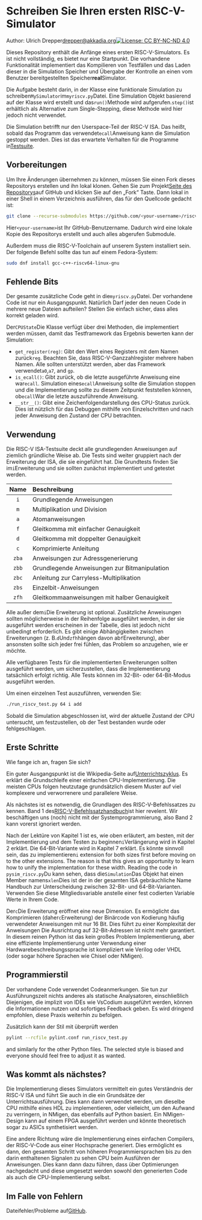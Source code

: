 # Schreiben Sie Ihren ersten RISC-V-Simulator

Author: Ulrich Drepper[drepper@akkadia.org](mailto:drepper@akkadia.org)[![License: CC BY-NC-ND 4.0](https://img.shields.io/badge/License-CC_BY--NC--SA_4.0-lightgrey.svg)](https://creativecommons.org/licenses/by-nc-sa/4.0/)

Dieses Repository enthält die Anfänge eines ersten RISC-V-Simulators. Es ist nicht vollständig, es bietet nur eine
Startpunkt.  Die vorhandene Funktionalität implementiert das Kompilieren von Testfällen und das Laden dieser in die Simulation
Speicher und Übergabe der Kontrolle an einen vom Benutzer bereitgestellten Speicher**real**Simulator.

Die Aufgabe besteht darin, in der Klasse eine funktionale Simulation zu schreiben`MySimulator`im`myriscv.py`Datei.  Eine Simulation
Objekt basierend auf der Klasse wird erstellt und das`run()`Methode wird aufgerufen.`step()`ist erhältlich als
Alternative zum Single-Stepping, diese Methode wird hier jedoch nicht verwendet.

Die Simulation betrifft nur den Userspace-Teil der RISC-V ISA.  Das heißt, sobald das Programm das verwendet`ecall`Anweisung kann die Simulation gestoppt werden.  Dies ist das erwartete Verhalten für die Programme in[Testsuite](https://github.com/riscv/riscv-tests.git).

## Vorbereitungen

Um Ihre Änderungen übernehmen zu können, müssen Sie einen Fork dieses Repositorys erstellen und ihn lokal klonen.
Gehen Sie zum Projekt[Seite des Repositorys](https://github.com/drepper/riscv-from-scratch)auf GitHub und klicken Sie auf den „Fork“
Taste.  Dann lokal in einer Shell in einem Verzeichnis ausführen, das für den Quellcode gedacht ist:

```bash
git clone --recurse-submodules https://github.com/<your-username>/riscv-from-scratch.git
```

Hier`<your-username>`ist Ihr GitHub-Benutzername.  Dadurch wird eine lokale Kopie des Repositorys erstellt und auch alles abgerufen
Submodule.

Außerdem muss die RISC-V-Toolchain auf unserem System installiert sein.  Der folgende Befehl sollte das tun
auf einem Fedora-System:

```bash
sudo dnf install gcc-c++-riscv64-linux-gnu
```

## Fehlende Bits

Der gesamte zusätzliche Code geht in die`myriscv.py`Datei.  Der vorhandene Code ist nur ein Ausgangspunkt.  Natürlich
Darf jeder den neuen Code in mehrere neue Dateien aufteilen?  Stellen Sie einfach sicher, dass alles korrekt geladen wird.

Der`CPUState`Die Klasse verfügt über drei Methoden, die implementiert werden müssen, damit das Testframework das Ergebnis bewerten kann
der Simulation:

-   `get_register(reg)`: Gibt den Wert eines Registers mit dem Namen zurück`reg`.  Beachten Sie, dass RISC-V-Ganzzahlregister mehrere haben
    Namen.  Alle sollten unterstützt werden, aber das Framework verwendet`a0`,`a7`, and `gp`.
-   `is_ecall()`: Gibt zurück, ob die letzte ausgeführte Anweisung eine war`ecall`.  Simulation eines`ecall`Anweisung
    sollte die Simulation stoppen und die Implementierung sollte zu diesem Zeitpunkt feststellen können, ob`ecall`War
    die letzte auszuführende Anweisung.
-   `__str__()`: Gibt eine Zeichenfolgendarstellung des CPU-Status zurück.  Dies ist nützlich für das Debuggen mithilfe von Einzelschritten
    und nach jeder Anweisung den Zustand der CPU betrachten.

## Verwendung

Die RISC-V ISA-Testsuite deckt alle grundlegenden Anweisungen auf ziemlich gründliche Weise ab.  Die Tests sind weiter
gruppiert nach der Erweiterung der ISA, die sie eingeführt hat.  Die Grundtests finden Sie im`i`Erweiterung und sie
sollten zunächst implementiert und getestet werden.

|  Name | Beschreibung                                 |
| :---: | :------------------------------------------- |
|  `i`  | Grundlegende Anweisungen                     |
|  `m`  | Multiplikation und Division                  |
|  `a`  | Atomanweisungen                              |
|  `f`  | Gleitkomma mit einfacher Genauigkeit         |
|  `d`  | Gleitkomma mit doppelter Genauigkeit         |
|  `c`  | Komprimierte Anleitung                       |
| `zba` | Anweisungen zur Adressgenerierung            |
| `zbb` | Grundlegende Anweisungen zur Bitmanipulation |
| `zbc` | Anleitung zur Carryless-Multiplikation       |
| `zbs` | Einzelbit-Anweisungen                        |
| `zfh` | Gleitkommaanweisungen mit halber Genauigkeit |

Alle außer dem`i`Die Erweiterung ist optional.  Zusätzliche Anweisungen sollten möglicherweise in der Reihenfolge ausgeführt werden, in der sie ausgeführt werden
erscheinen in der Tabelle, dies ist jedoch nicht unbedingt erforderlich.  Es gibt einige Abhängigkeiten zwischen Erweiterungen (z. B.`d`Und`zfh`hängen davon ab`f`Erweiterung), aber ansonsten sollte sich jeder frei fühlen, das Problem so anzugehen, wie er möchte.

Alle verfügbaren Tests für die implementierten Erweiterungen sollten ausgeführt werden, um sicherzustellen, dass die Implementierung tatsächlich erfolgt
richtig.  Alle Tests können im 32-Bit- oder 64-Bit-Modus ausgeführt werden.

Um einen einzelnen Test auszuführen, verwenden Sie:

```bash
./run_riscv_test.py 64 i add
```

Sobald die Simulation abgeschlossen ist, wird der aktuelle Zustand der CPU untersucht, um festzustellen, ob der Test bestanden wurde oder
fehlgeschlagen.

## Erste Schritte

Wie fange ich an, fragen Sie sich?

Ein guter Ausgangspunkt ist die Wikipedia-Seite auf[Unterrichtszyklus](https://en.wikipedia.org/wiki/Instruction_cycle).
Es erklärt die Grundschleife einer einfachen CPU-Implementierung.  Die meisten CPUs folgen heutzutage grundsätzlich diesem Muster
auf viel komplexere und verworrenere und parallelere Weise.

Als nächstes ist es notwendig, die Grundlagen des RISC-V-Befehlssatzes zu kennen.  Band 1 des[RISC-V-Befehlssatzhandbuch](https://riscv.org/specifications/)ist hier revelent.  Wir beschäftigen uns (noch) nicht mit der Systemprogrammierung, also
Band 2 kann vorerst ignoriert werden.

Nach der Lektüre von Kapitel 1 ist es, wie oben erläutert, am besten, mit der Implementierung und dem Testen zu beginnen`i`Verlängerung
wird in Kapitel 2 erklärt. Die 64-Bit-Variante wird in Kapitel 7 erklärt. Es könnte sinnvoll sein, das zu implementieren`i`
extension for both sizes first before moving on to the other extensions.  The reason is that this gives an
opportunity to learn how to unify the implementation for these width.  Reading the code in `pysim_riscv.py`Du
kann sehen, dass die`Simulation`Das Objekt hat einen Member namens`xlen`Dies ist der in der gesamten ISA gebräuchliche Name
Handbuch zur Unterscheidung zwischen 32-Bit- und 64-Bit-Varianten.  Verwenden Sie diese Mitgliedsvariable anstelle einer fest codierten Variable
Werte in Ihrem Code.

Der`c`Die Erweiterung eröffnet eine neue Dimension.  Es ermöglicht das Komprimieren (daher`c`Erweiterung) der Binärcode von
Kodierung häufig verwendeter Anweisungen mit nur 16 Bit.  Dies führt zu einer Komplexität der Anweisungen
Die Ausrichtung auf 32-Bit-Adressen ist nicht mehr garantiert.  In diesem reinen Python ist das kein großes Problem
Implementierung, aber eine effiziente Implementierung unter Verwendung einer Hardwarebeschreibungssprache ist kompliziert
wie Verilog oder VHDL (oder sogar höhere Sprachen wie Chisel oder NMigen).

## Programmierstil

Der vorhandene Code verwendet Codeanmerkungen.  Sie tun zur Ausführungszeit nichts anderes als statische Analysatoren, einschließlich
Diejenigen, die implizit von IDEs wie VsCodium ausgeführt werden, können die Informationen nutzen und sofortiges Feedback geben.
Es wird dringend empfohlen, diese Praxis weiterhin zu befolgen.

Zusätzlich kann der Stil mit überprüft werden

```bash
pylint --rcfile pylint.conf run_riscv_test.py
```

and similarly for the other Python files.  The selected style is biased and everyone should feel free to
adjust it as wanted.

## Was kommt als nächstes?

Die Implementierung dieses Simulators vermittelt ein gutes Verständnis der RISC-V ISA und führt Sie auch in die ein
Grundsätze der Unterrichtsausführung.  Dies kann dann verwendet werden, um dieselbe CPU mithilfe eines HDL zu implementieren, oder vielleicht,
um den Aufwand zu verringern, in NMigen, das ebenfalls auf Python basiert.  Ein NMigen-Design kann auf einem FPGA ausgeführt werden und könnte
theoretisch sogar zu ASICs synthetisiert werden.

Eine andere Richtung wäre die Implementierung eines einfachen Compilers, der RISC-V-Code aus einer Hochsprache generiert.
Dies ermöglicht es dann, den gesamten Schritt von höheren Programmiersprachen bis zu den darin enthaltenen Signalen zu sehen
CPU beim Ausführen der Anweisungen.  Dies kann dann dazu führen, dass über Optimierungen nachgedacht und diese umgesetzt werden
sowohl den generierten Code als auch die CPU-Implementierung selbst.

## Im Falle von Fehlern

Dateifehler/Probleme auf[GitHub](https://github.com/drepper/riscv-from-scrath/issues).
